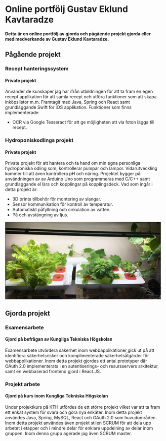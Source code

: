 # Online portfölj Gustav Eklund Kavtaradze
#### Detta är en online portfölj av gjorda och pågående projekt gjorda eller med medverkande av Gustav Eklund Kavtaradze.

## Pågående projekt 

### Recept hanteringssystem
#### Private projekt
Använder de kunskaper jag har ifrån utbildningen för att ta fram en egen recept applikation för att samla recept och utföra funktioner som att skapa inköpslistor m.m. Framtagit med Java, Spring och React samt grundläggande Swift för iOS applikation.
Funktioner som finns implementerade:
* OCR via Google Tesseract för att ge möjligheten att via foton lägga till recept. 


### Hydroponiskodlings projekt
#### Private projekt
Private projekt för att hantera och ta hand om min egna personliga hydroponiska odling som, kontrollerar pumpar och lampor. Vidarutveckling kommer till att även kontrollera pH och näring. Projektet bygger på användningen av av Arduino Uno som programmeras med C/C++ samt grundläggande el lära och kopplingar på kopplingsdeck.
Vad som ingår i detta projekt är:

* 3D printa tillbehör för montering av slangar.
* Sensor kommunikation för kontroll av temperatur.
* Automatiskt påfyllning och cirkulation av vatten.
* På och avstängning av ljus. 

![](/images/small-hydro-pic.jpg)

## Gjorda projekt

### Examensarbete
#### Gjord på befrågan av Kungliga Tekniska Högskolan
Examensarbete utvärdera säkerhet inom webbapplikationer,gick ut på att identifiera säkerhetsrisker och komplimenterade säkerhetsåtgärder för webbapplikationer. 
Inom detta projekt gjordes ett antal prototyper där OAuth 2.0 implementerats i en autentiserings- och resursservers arkitektur, samt en webbaserad frontend gjord i React.JS.


### Projekt arbete
#### Gjord på kurs inom Kungliga Tekniska Högskolan
Under projektkurs på KTH utfördes de ett större projekt vilket var att ta fram ett enkät system för svara och göra nya enkäter. Inom detta projekt användes Java, Spring, MySQL, React och OAuth 2.0 som huvudområden.
Inom detta projekt användes även projekt stilen SCRUM för att dela upp arbetet i etapper och i mindre delar för enklare uppdelning av delar inom gruppen. Inom denna grupp agerade jag även SCRUM master. 
